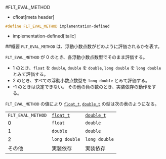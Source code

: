 #FLT_EVAL_METHOD
* cfloat[meta header]

```cpp
#define FLT_EVAL_METHOD implementation-defined
```
* implementation-defined[italic]

##概要
`FLT_EVAL_METHOD` は、浮動小数点数がどのように評価されるかを表す。

`FLT_EVAL_METHOD` が 0 のとき、各浮動小数点数型でそのまま評価する。
- 1 のとき、`float` を `double`, `double` を `double`, `long double` を `long double` とみて評価する。
- 2 のとき、すべての浮動小数点数型を `long double` とみて評価する。
- -1 のときは決定できない。
その他の負の数のとき、実装依存の動作をする。

`FLT_EVAL_METHOD` の値により [`float_t`](/reference/cmath/float_t.md), [`double_t`](/reference/cmath/double_t.md) の型は次の表のようになる。


| | | |
|-----------------|--------------------------------------------------------------------------------------|----------------------------------------------------------------------------------------|
| `FLT_EVAL_METHOD` | [`float_t`](/reference/cmath/float_t.md) | [`double_t`](/reference/cmath/double_t.md) |
| 0 | `float` | `double` |
| 1 | `double` | `double` |
| 2 | `long double` | `long double` |
| その他 | 実装依存 | 実装依存 |

